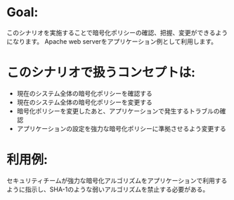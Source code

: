 # Goal:
このシナリオを実施することで暗号化ポリシーの確認、把握、変更ができるようになります。
Apache web serverをアプリケーション例として利用します。

# このシナリオで扱うコンセプトは:
* 現在のシステム全体の暗号化ポリシーを確認する
* 現在のシステム全体の暗号化ポリシーを変更する
* 暗号化ポリシーを変更したあと、アプリケーションで発生するトラブルの確認
* アプリケーションの設定を強力な暗号化ポリシーに準拠させるよう変更する

# 利用例:
セキュリティチームが強力な暗号化アルゴリズムをアプリケーションで利用するように指示し、SHA-1のような弱いアルゴリズムを禁止する必要がある。

